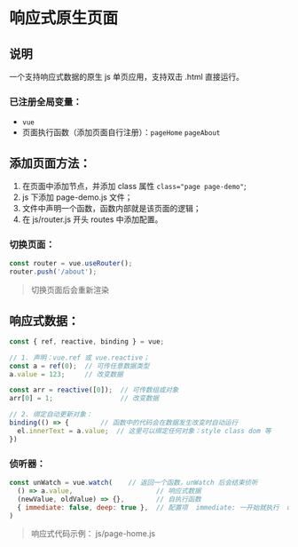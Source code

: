 # 响应式原生页面

## 说明

一个支持响应式数据的原生 js 单页应用，支持双击 .html 直接运行。

### 已注册全局变量：

- `vue`
- 页面执行函数（添加页面自行注册）：`pageHome` `pageAbout`

## 添加页面方法：

1. 在页面中添加节点，并添加 class 属性 `class="page page-demo"`;
2. js 下添加 page-demo.js 文件；
3. 文件中声明一个函数，函数内部就是该页面的逻辑；
4. 在 js/router.js 开头 routes 中添加配置。

### 切换页面：

```js
const router = vue.useRouter();
router.push('/about');
```

> 切换页面后会重新渲染

## 响应式数据：

```js
const { ref, reactive, binding } = vue;

// 1. 声明：vue.ref 或 vue.reactive；
const a = ref(0);  // 可传任意数据类型
a.value = 123;     // 改变数据

const arr = reactive([0]);  // 可传数组或对象
arr[0] = 1;                 // 改变数据

// 2. 绑定自动更新对象：
binding(() => {        // 函数中的代码会在数据发生改变时自动运行
  el.innerText = a.value;  // 这里可以绑定任何对象：style class dom 等
})
```

### 侦听器：

```js
const unWatch = vue.watch(    // 返回一个函数，unWatch 后会结束侦听
  () => a.value,                     // 响应式数据
  (newValue, oldValue) => {},        // 自执行函数
  { immediate: false, deep: true },  // 配置项  immediate: 一开始就执行  deep: 深度监听
)
```

> 响应式代码示例： js/page-home.js
